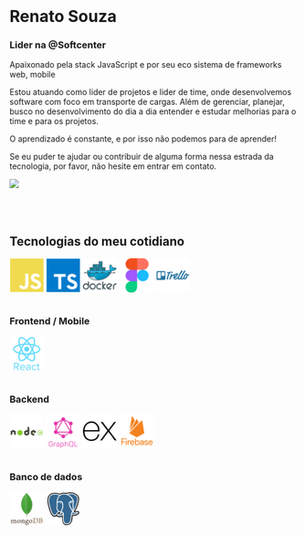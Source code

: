 <div><br>
  <h1>Renato Souza</h1>
  <h3>Lider na @Softcenter</h2>
  
  <p>Apaixonado pela stack JavaScript e por seu eco sistema de frameworks web, mobile</p>

  <p>Estou atuando como lider de projetos e lider de time, onde desenvolvemos software com foco em transporte de cargas. Além de gerenciar, planejar, busco no desenvolvimento do dia a dia entender e estudar melhorias para o time e para os projetos.</p>

  <p>O aprendizado é constante, e por isso não podemos para de aprender!<p/>
  <p>Se eu puder te ajudar ou contribuir de alguma forma nessa estrada da tecnologia, por favor, não hesite em entrar em contato.<p/>

<a href="https://www.linkedin.com/in/renato-alves-de-souza-33422772/" align="center" target="_blank"><img src="https://img.shields.io/badge/-LinkedIn-%230077B5?style=for-the-badge&logo=linkedin&logoColor=white" target="_blank"></a>

</div>

</br>
</br>

<div>
  <h2>Tecnologias do meu cotidiano </h2>
  <div style="display: inline_block;">
    <img align="center" alt="Renato-JavaScript" height="60" width="60" src="https://raw.githubusercontent.com/devicons/devicon/master/icons/javascript/javascript-plain.svg">
    <img align="center" alt="Renato-TypeScript" height="60" width="60" src="https://github.com/devicons/devicon/blob/master/icons/typescript/typescript-original.svg">
    <img align="center" alt="Renato-Docker" height="60" width="60" src="https://github.com/devicons/devicon/blob/master/icons/docker/docker-original-wordmark.svg">
    <img align="center" alt="Renato-Figma" height="60" width="60" src="https://github.com/devicons/devicon/blob/master/icons/figma/figma-original.svg">
    <img align="center" alt="Renato-Trello" height="60" width="60" src="https://github.com/devicons/devicon/blob/master/icons/trello/trello-plain-wordmark.svg">
  </div>

  </br>
  <h3>Frontend / Mobile</h3>
  <div style="display: inline_block;">
    <img align="center" alt="Renato-React" height="60" width="60" src="https://github.com/devicons/devicon/blob/master/icons/react/react-original-wordmark.svg">
  </div>

  </br>
  <h3>Backend</h3>
  <div style="display: inline_block;">
    <img align="center" alt="Renato-NodeJS" height="60" width="60" src="https://github.com/devicons/devicon/blob/master/icons/nodejs/nodejs-original-wordmark.svg">
    <img align="center" alt="Renato-GraphQL" height="60" width="60" src="https://github.com/devicons/devicon/blob/master/icons/graphql/graphql-plain-wordmark.svg">
    <img align="center" alt="Renato-Express" height="60" width="60" src="https://github.com/devicons/devicon/blob/master/icons/express/express-original.svg">
    <img align="center" alt="Renato-Firebase" height="60" width="60" src="https://github.com/devicons/devicon/blob/master/icons/firebase/firebase-plain-wordmark.svg">
  </div>

  </br>
  <h3>Banco de dados</h3>
  <div style="display: inline_block;">
    <img align="center" alt="Renato-MongoBD" height="60" width="60" src="https://github.com/devicons/devicon/blob/master/icons/mongodb/mongodb-original-wordmark.svg">
    <img align="center" alt="Renato-Postgres" height="60" width="60" src="https://github.com/devicons/devicon/blob/master/icons/postgresql/postgresql-original.svg">
  </div>
</div>

